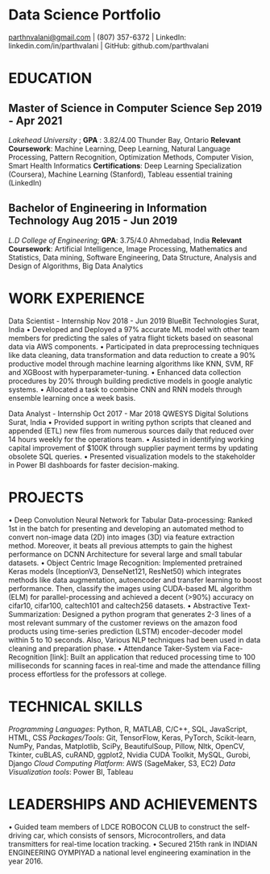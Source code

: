 # Data Science Portfolio

parthnvalani@gmail.com | (807) 357-6372 | LinkedIn: linkedin.com/in/parthvalani | GitHub: github.com/parthvalani

# EDUCATION
## Master of Science in Computer Science                                                                                                                      Sep 2019 - Apr 2021
_Lakehead University_ ; **GPA** : 3.82/4.00                                                                                                                  Thunder Bay, Ontario
**Relevant Coursework**: Machine Learning, Deep Learning, Natural Language Processing, Pattern Recognition, Optimization Methods, Computer Vision, Smart Health Informatics
**Certifications**: Deep Learning Specialization (Coursera), Machine Learning (Stanford), Tableau essential training (LinkedIn)

## Bachelor of Engineering in Information Technology                                                                                                          Aug 2015 - Jun 2019
_L.D College of Engineering_; **GPA**: 3.75/4.0                                                                                                                  Ahmedabad, India
**Relevant Coursework**: Artificial Intelligence, Image Processing, Mathematics and Statistics, Data mining, Software Engineering, Data Structure, Analysis and Design of Algorithms, Big Data Analytics

# WORK EXPERIENCE
Data Scientist - Internship Nov 2018 - Jun 2019 BlueBit Technologies Surat, India
• Developed and Deployed a 97% accurate ML model with other team members for predicting the sales of yatra flight tickets based on seasonal data via AWS components.
• Participated in data preprocessing techniques like data cleaning, data transformation and data reduction to create a 90% productive model through machine learning algorithms like KNN, SVM, RF and XGBoost with hyperparameter-tuning.
• Enhanced data collection procedures by 20% through building predictive models in google analytic systems.
• Allocated a task to combine CNN and RNN models through ensemble learning once a week basis.

Data Analyst - Internship Oct 2017 - Mar 2018
QWESYS Digital Solutions Surat, India
• Provided support in writing python scripts that cleaned and appended (ETL) new files from numerous sources daily that reduced over 14 hours weekly for the operations team.
• Assisted in identifying working capital improvement of $100K through supplier payment terms by updating obsolete SQL queries.
• Presented visualization models to the stakeholder in Power BI dashboards for faster decision-making.

# PROJECTS
• Deep Convolution Neural Network for Tabular Data-processing: Ranked 1st in the batch for presenting and developing an automated method to convert non-image data (2D) into images (3D) via feature extraction method. Moreover, it beats all previous attempts to gain the highest performance on DCNN Architecture for several large and small tabular datasets.
• Object Centric Image Recognition: Implemented pretrained Keras models (InceptionV3, DenseNet121, ResNet50) which integrates methods like data augmentation, autoencoder and transfer learning to boost performance. Then, classify the images using CUDA-based ML algorithm (ELM) for parallel-processing and achieved a decent (>90%) accuracy on cifar10, cifar100, caltech101 and caltech256 datasets.
• Abstractive Text-Summarization: Designed a python program that generates 2-3 lines of a most relevant summary of the customer reviews on the amazon food products using time-series prediction (LSTM) encoder-decoder model within 5 to 10 seconds. Also, Various NLP techniques had been used in data cleaning and preparation phase.
• Attendance Taker-System via Face-Recognition [link]: Built an application that reduced processing time to 100 milliseconds for scanning faces in real-time and made the attendance filling process effortless for the professors at college.

# TECHNICAL SKILLS
_Programming Languages_: Python, R, MATLAB, C/C++, SQL, JavaScript, HTML, CSS
_Packages/Tools_: Git, TensorFlow, Keras, PyTorch, Scikit-learn, NumPy, Pandas, Matplotlib, SciPy, BeautifulSoup, Pillow, Nltk, OpenCV, Tkinter, cuBLAS, cuRAND, ggplot2, Nvidia CUDA Toolkit, MySQL, Gurobi, Django
_Cloud Computing Platform_: AWS (SageMaker, S3, EC2)
_Data Visualization tools_: Power BI, Tableau

# LEADERSHIPS AND ACHIEVEMENTS
• Guided team members of LDCE ROBOCON CLUB to construct the self-driving car, which consists of sensors, Microcontrollers, and data transmitters for real-time location tracking.
• Secured 215th rank in INDIAN ENGINEERING OYMPIYAD a national level engineering examination in the year 2016.
